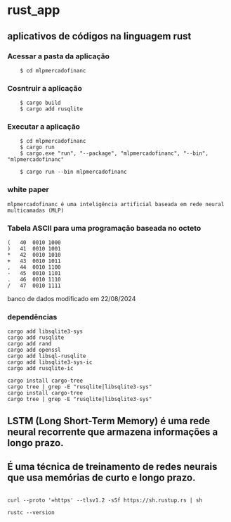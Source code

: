 # rust_app
## aplicativos de códigos na linguagem rust

### **Acessar a pasta da aplicação**
```
	$ cd mlpmercadofinanc
```
### **Cosntruir a aplicação**
```
	$ cargo build
	$ cargo add rusqlite
```
### **Executar a aplicação**
```
	$ cd mlpmercadofinanc
	$ cargo run
	$ cargo.exe "run", "--package", "mlpmercadofinanc", "--bin", "mlpmercadofinanc"

	$ cargo run --bin mlpmercadofinanc
```

### white paper

```
mlpmercadofinanc é uma inteligência artificial baseada em rede neural multicamadas (MLP)
```


### Tabela ASCII para uma programação baseada no octeto
```
(	40	0010 1000
)	41	0010 1001
*	42	0010 1010
+	43	0010 1011
,	44	0010 1100
-	45	0010 1101
.	46	0010 1110
/	47	0010 1111
```

banco de dados modificado em 22/08/2024

### dependências
```
cargo add libsqlite3-sys
cargo add rusqlite
cargo add rand
cargo add openssl
cargo add libsql-rusqlite
cargo add libsqlite3-sys-ic
cargo add rusqlite-ic

cargo install cargo-tree
cargo tree | grep -E "rusqlite|libsqlite3-sys"
cargo install cargo-tree
cargo tree | grep -E "rusqlite|libsqlite3-sys"
```



## LSTM (Long Short-Term Memory) é uma rede neural recorrente que armazena informações a longo prazo. 
## É uma técnica de treinamento de redes neurais que usa memórias de curto e longo prazo.  




```

curl --proto '=https' --tlsv1.2 -sSf https://sh.rustup.rs | sh

rustc --version

```